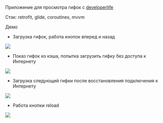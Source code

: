 Приложение для просмотра гифок с [developerlife](https://developerslife.ru/)

Стэк: retrofit, glide, coroutines, mvvm

Демо
- Загрузка гифок, работа кнопок вперед и назад

![](https://github.com/taasonei/shikhshabekova/blob/master/demo/developerslife_demo_1.gif)

- Показ гифок из кэша, попытка загрузить гифку без доступа к Интернету

![](https://github.com/taasonei/shikhshabekova/blob/master/demo/developerslife_demo_2.gif)

- Загрузка следующий гифки после восстановления подключения к Интернету

![](https://github.com/taasonei/shikhshabekova/blob/master/demo/developerslife_demo_3.gif)

- Работа кнопки reload

![](https://github.com/taasonei/shikhshabekova/blob/master/demo/developerslife_demo_4.gif)
